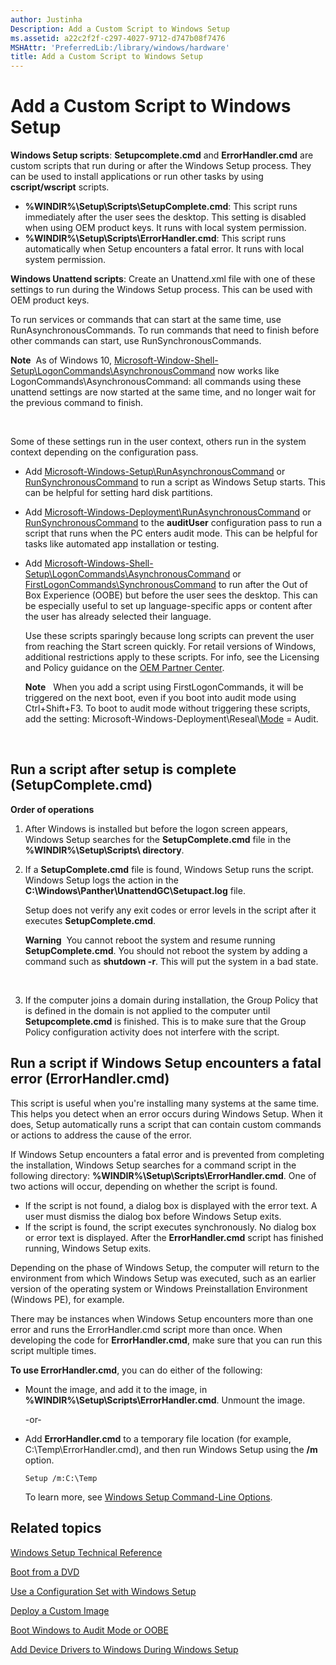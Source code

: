 ```yaml
---
author: Justinha
Description: Add a Custom Script to Windows Setup
ms.assetid: a22c2f2f-c297-4027-9712-d747b08f7476
MSHAttr: 'PreferredLib:/library/windows/hardware'
title: Add a Custom Script to Windows Setup
---
```


# Add a Custom Script to Windows Setup


**Windows Setup scripts**: **Setupcomplete.cmd** and **ErrorHandler.cmd** are custom scripts that run during or after the Windows Setup process. They can be used to install applications or run other tasks by using **cscript/wscript** scripts.

-   **%WINDIR%\\Setup\\Scripts\\SetupComplete.cmd**: This script runs immediately after the user sees the desktop. This setting is disabled when using OEM product keys. It runs with local system permission.
-   **%WINDIR%\\Setup\\Scripts\\ErrorHandler.cmd**: This script runs automatically when Setup encounters a fatal error. It runs with local system permission.

**Windows Unattend scripts**: Create an Unattend.xml file with one of these settings to run during the Windows Setup process. This can be used with OEM product keys.

To run services or commands that can start at the same time, use RunAsynchronousCommands. To run commands that need to finish before other commands can start, use RunSynchronousCommands.

**Note**  As of Windows 10, [Microsoft-Window-Shell-Setup\\LogonCommands\\AsynchronousCommand](https://msdn.microsoft.com/library/windows/hardware/dn915476) now works like LogonCommands\\AsynchronousCommand: all commands using these unattend settings are now started at the same time, and no longer wait for the previous command to finish.

 

Some of these settings run in the user context, others run in the system context depending on the configuration pass.

-   Add [Microsoft-Windows-Setup\\RunAsynchronousCommand](https://msdn.microsoft.com/library/windows/hardware/dn915798) or [RunSynchronousCommand](https://msdn.microsoft.com/library/windows/hardware/dn915802) to run a script as Windows Setup starts. This can be helpful for setting hard disk partitions.
-   Add [Microsoft-Windows-Deployment\\RunAsynchronousCommand](https://msdn.microsoft.com/library/windows/hardware/dn915797) or [RunSynchronousCommand](https://msdn.microsoft.com/library/windows/hardware/dn915801) to the **auditUser** configuration pass to run a script that runs when the PC enters audit mode. This can be helpful for tasks like automated app installation or testing.
-   Add [Microsoft-Windows-Shell-Setup\\LogonCommands\\AsynchronousCommand](https://msdn.microsoft.com/library/windows/hardware/dn915476) or [FirstLogonCommands\\SynchronousCommand](https://msdn.microsoft.com/library/windows/hardware/dn922797) to run after the Out of Box Experience (OOBE) but before the user sees the desktop. This can be especially useful to set up language-specific apps or content after the user has already selected their language.

    Use these scripts sparingly because long scripts can prevent the user from reaching the Start screen quickly. For retail versions of Windows, additional restrictions apply to these scripts. For info, see the Licensing and Policy guidance on the [OEM Partner Center](http://go.microsoft.com/fwlink/?LinkId=131358).

    **Note**   When you add a script using FirstLogonCommands, it will be triggered on the next boot, even if you boot into audit mode using Ctrl+Shift+F3. To boot to audit mode without triggering these scripts, add the setting: Microsoft-Windows-Deployment\\Reseal\\[Mode](https://msdn.microsoft.com/library/windows/hardware/dn923110) = Audit.

     

## <span id="run_a_script_after_setup_is_complete__setupcomplete.cmd_"></span><span id="RUN_A_SCRIPT_AFTER_SETUP_IS_COMPLETE__SETUPCOMPLETE.CMD_"></span>Run a script after setup is complete (SetupComplete.cmd)


**Order of operations**

1.  After Windows is installed but before the logon screen appears, Windows Setup searches for the **SetupComplete.cmd** file in the **%WINDIR%\\Setup\\Scripts\\ directory**.
2.  If a **SetupComplete.cmd** file is found, Windows Setup runs the script. Windows Setup logs the action in the **C:\\Windows\\Panther\\UnattendGC\\Setupact.log** file.

    Setup does not verify any exit codes or error levels in the script after it executes **SetupComplete.cmd**.

    **Warning**  You cannot reboot the system and resume running **SetupComplete.cmd**. You should not reboot the system by adding a command such as **shutdown -r**. This will put the system in a bad state.

     

3.  If the computer joins a domain during installation, the Group Policy that is defined in the domain is not applied to the computer until **Setupcomplete.cmd** is finished. This is to make sure that the Group Policy configuration activity does not interfere with the script.

## <span id="run_a_script_if_windows_setup_encounters_a_fatal_error__errorhandler.cmd_"></span><span id="RUN_A_SCRIPT_IF_WINDOWS_SETUP_ENCOUNTERS_A_FATAL_ERROR__ERRORHANDLER.CMD_"></span>Run a script if Windows Setup encounters a fatal error (ErrorHandler.cmd)


This script is useful when you're installing many systems at the same time. This helps you detect when an error occurs during Windows Setup. When it does, Setup automatically runs a script that can contain custom commands or actions to address the cause of the error.

If Windows Setup encounters a fatal error and is prevented from completing the installation, Windows Setup searches for a command script in the following directory: **%WINDIR%\\Setup\\Scripts\\ErrorHandler.cmd**. One of two actions will occur, depending on whether the script is found.

-   If the script is not found, a dialog box is displayed with the error text. A user must dismiss the dialog box before Windows Setup exits.
-   If the script is found, the script executes synchronously. No dialog box or error text is displayed. After the **ErrorHandler.cmd** script has finished running, Windows Setup exits.

Depending on the phase of Windows Setup, the computer will return to the environment from which Windows Setup was executed, such as an earlier version of the operating system or Windows Preinstallation Environment (Windows PE), for example.

There may be instances when Windows Setup encounters more than one error and runs the ErrorHandler.cmd script more than once. When developing the code for **ErrorHandler.cmd**, make sure that you can run this script multiple times.


**To use ErrorHandler.cmd**, you can do either of the following:

-   Mount the image, and add it to the image, in **%WINDIR%\\Setup\\Scripts\\ErrorHandler.cmd**. Unmount the image.

    -or-

-   Add **ErrorHandler.cmd** to a temporary file location (for example, C:\\Temp\\ErrorHandler.cmd), and then run Windows Setup using the **/m** option.
    ``` syntax
    Setup /m:C:\Temp
    ```

    To learn more, see [Windows Setup Command-Line Options](windows-setup-command-line-options.md).

## <span id="related_topics"></span>Related topics


[Windows Setup Technical Reference](windows-setup-technical-reference.md)

[Boot from a DVD](boot-from-a-dvd.md)

[Use a Configuration Set with Windows Setup](use-a-configuration-set-with-windows-setup.md)

[Deploy a Custom Image](deploy-a-custom-image.md)

[Boot Windows to Audit Mode or OOBE](boot-windows-to-audit-mode-or-oobe.md)

[Add Device Drivers to Windows During Windows Setup](add-device-drivers-to-windows-during-windows-setup.md)

 

 






